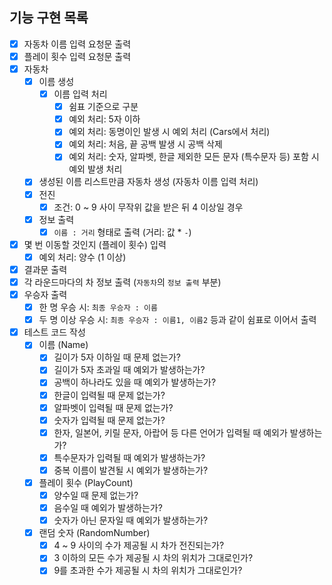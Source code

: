 ## 기능 구현 목록
- [x] 자동차 이름 입력 요청문 출력
- [x] 플레이 횟수 입력 요청문 출력
- [x] 자동차
    - [x] 이름 생성
        - [x] 이름 입력 처리
            - [x] 쉼표 기준으로 구분
            - [x] 예외 처리: 5자 이하
            - [x] 예외 처리: 동명이인 발생 시 예외 처리 (Cars에서 처리)
            - [x] 예외 처리: 처음, 끝 공백 발생 시 공백 삭제
            - [x] 예외 처리: 숫자, 알파벳, 한글 제외한 모든 문자 (특수문자 등) 포함 시 예외 발생 처리
    - [x] 생성된 이름 리스트만큼 자동차 생성 (자동차 이름 입력 처리)
    - [x] 전진
        - [x] 조건: 0 ~ 9 사이 무작위 값을 받은 뒤 4 이상일 경우
    - [x] 정보 출력
        - [x] `이름 : 거리` 형태로 출력 (거리: 값 * `-`)
- [x] 몇 번 이동할 것인지 (플레이 횟수) 입력
    - [x] 예외 처리: 양수 (1 이상)
- [x] 결과문 출력
- [x] 각 라운드마다의 차 정보 출력 (`자동차`의 `정보 출력` 부분)
- [x] 우승자 출력
    - [x] 한 명 우승 시: `최종 우승자 : 이름`
    - [x] 두 명 이상 우승 시: `최종 우승자 : 이름1, 이름2` 등과 같이 쉼표로 이어서 출력
- [x] 테스트 코드 작성
  - [x] 이름 (Name)
    - [x] 길이가 5자 이하일 때 문제 없는가?
    - [x] 길이가 5자 초과일 때 예외가 발생하는가?
    - [x] 공백이 하나라도 있을 때 예외가 발생하는가?
    - [x] 한글이 입력될 때 문제 없는가?
    - [x] 알파벳이 입력될 때 문제 없는가?
    - [x] 숫자가 입력될 때 문제 없는가?
    - [x] 한자, 일본어, 키릴 문자, 아랍어 등 다른 언어가 입력될 때 예외가 발생하는가?
    - [x] 특수문자가 입력될 때 예외가 발생하는가?
    - [x] 중복 이름이 발견될 시 예외가 발생하는가?
  - [x] 플레이 횟수 (PlayCount)
    - [x] 양수일 때 문제 없는가?
    - [x] 음수일 때 예외가 발생하는가?
    - [x] 숫자가 아닌 문자일 때 예외가 발생하는가?
  - [x] 랜덤 숫자 (RandomNumber)
    - [x] 4 ~ 9 사이의 수가 제공될 시 차가 전진되는가?
    - [x] 3 이하의 모든 수가 제공될 시 차의 위치가 그대로인가?
    - [x] 9를 초과한 수가 제공될 시 차의 위치가 그대로인가?
